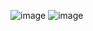 ![image](https://user-images.githubusercontent.com/466385/211181550-87c2029a-9d9a-40b4-b40f-21dde72ff42e.png)
![image](https://user-images.githubusercontent.com/466385/211182397-2a00845e-a3d4-4275-be45-8cd55a7436e6.png)
